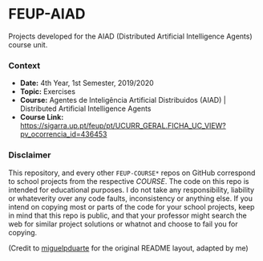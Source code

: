 # FEUP-AIAD

Projects developed for the AIAD (Distributed Artificial Intelligence Agents) course unit.

### Context

- **Date:** 4th Year, 1st Semester, 2019/2020
- **Topic:**  Exercises
- **Course:** Agentes de Inteligência Artificial Distribuidos (AIAD) | Distributed Artificial Intelligence Agents
- **Course Link:** https://sigarra.up.pt/feup/pt/UCURR_GERAL.FICHA_UC_VIEW?pv_ocorrencia_id=436453

### Disclaimer
This repository, and every other `FEUP-COURSE*` repos on GitHub correspond to school projects from the respective *COURSE*. The code on this repo is intended for educational purposes. I do not take any responsibility, liability or whateverity over any code faults, inconsistency or anything else. If you intend on copying most or parts of the code for your school projects, keep in mind that this repo is public, and that your professor might search the web for similar project solutions or whatnot and choose to fail you for copying.


(Credit to [miguelpduarte](https://github.com/miguelpduarte) for the original README layout, adapted by me)